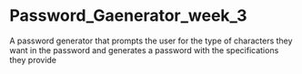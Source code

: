 # Password_Gaenerator_week_3

A password generator that prompts the user for the type of characters they want in the password and generates a password with the specifications they provide
